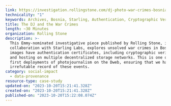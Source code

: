 ```yaml
---
link: https://investigation.rollingstone.com/dj-photo-war-crimes-bosnia/
technicality: "1"
keywords: Archives, Bosnia, Starling, Authentication, Cryptographic Verification
title: The DJ and the War Crimes
length: ~30 Minutes
organization: Rolling Stone
description: >-
  This Emmy-nominated investigative piece published by Rolling Stone, in
  collaboration with Starling Labs, explores unsolved war crimes in Bosnia. The
  images have authentication certificates, including cryptographic verification
  and hosting on multiple decentralized storage networks. This is one of the
  first deployments of photojournalism on the Dweb, ensuring that we have an
  irrefutable record of these events.
category: social-impact
  - data-provenance
resource-type: case-study
updated-on: "2023-10-20T15:21:41.328Z"
created-on: "2023-10-20T15:21:41.328Z"
published-on: "2023-10-20T15:22:08.074Z"
---
```

